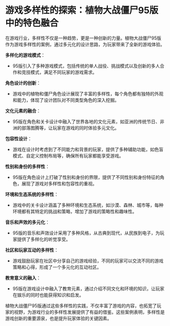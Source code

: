 # 游戏多样性的探索：植物大战僵尸95版中的特色融合

在游戏行业，多样性不仅是一种趋势，更是一种创新的力量。植物大战僵尸95版作为游戏多样性的案例，通过多元化的设计思路，为玩家带来了全新的游戏体验。

**多样化的游戏模式**：
- 95版引入了多种游戏模式，包括传统的单人战役、挑战模式以及创新的多人合作和竞技模式，满足不同玩家的游戏需求。

**角色设计的创新**：
- 游戏中的植物和僵尸角色设计展现了丰富的多样性，每个角色都有独特的外观和能力，体现了设计团队对不同类型角色的深入挖掘。

**文化元素的融合**：
- 95版在角色和关卡设计中融入了世界各地的文化元素，如亚洲的传统节日、非洲的部落图腾等，让玩家在游戏的同时体验多元文化。

**包容性设计**：
- 游戏在设计时考虑到了不同能力和背景的玩家，提供了多种辅助功能，如色盲模式、自定义控制布局等，确保所有玩家都能享受游戏。

**性别和身份的多样性**：
- 95版在角色设计上打破了性别和身份的界限，提供了不同性别和身份特征的角色，展现了游戏对多样性和包容性的重视。

**环境和生态系统的多样性**：
- 游戏中的关卡设计涵盖了多种环境和生态系统，如沙漠、森林、城市等，每种环境都有其特定的挑战和策略，增加了游戏的策略性和趣味性。

**音乐和声效的多元化**：
- 95版的音乐和声效设计采用了多种风格，从古典到现代，从民族到电子，为玩家提供了多样化的听觉享受。

**社区和玩家互动的多样性**：
- 游戏鼓励玩家在社区中分享自己的游戏经验，不同的玩家可以交流不同的游戏策略和心得，形成了一个多元化的互动社区。

**教育意义的融入**：
- 95版在游戏设计中融入了教育元素，通过介绍不同文化和环境的知识，让玩家在娱乐的同时也能获得知识和启发。

植物大战僵尸95版通过这些多样性的实践，不仅丰富了游戏的内容，也拓宽了玩家的视野，为游戏行业的多样性发展提供了有益的借鉴。这些案例表明，多样性是游戏创新的重要源泉，也是提升玩家体验的关键因素。